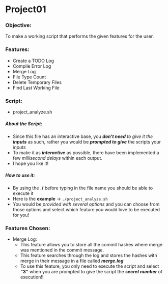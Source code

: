 # Project01
 ### Objective:
 To make a working script that performs the given features for the user.
 
### Features:
  - Create a TODO Log
  - Compile Error Log
  - Merge Log
  - File Type Count
  - Delete Temporary Files
  - Find Last Working File
### Script:
  - project_analyze.sh
##### About the Script:
  - Since this file has an interactive base, you *__don't need__ to give it the __inputs__* as such, rather you 
would be *__prompted to give__* the scripts your *inputs*
  - To make it as __*interactive*__ as possible, there have been implemented a few *millisecond delays* within 
each output.
  - I hope you like it!
##### How to use it:
  - By using the __./__ before typing in the file name you should be able to execute it
  - Here is the **example** ->
  ```./project_analyze.sh```
  - You would be *provided with several options* and you can choose from those options and select which feature 
you would love to be executed for you!
### Features Chosen:
  - Merge Log:
    - This feature allows you to store all the commit hashes where merge was mentioned in the commit message.
    - This feature searches through the log and stores the hashes with merge in their message in a file called 
__*merge.log*__
    - To use this feature, you only need to execute the script and select **"3"** when you are prompted to give 
the script the ***secret number*** of execution!!
    
